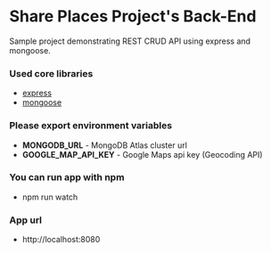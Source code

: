 # Share Places Project's Back-End

Sample project demonstrating REST CRUD API using express and mongoose.

### Used core libraries
- [express](https://expressjs.com/)
- [mongoose](https://mongoosejs.com/)

### Please export environment variables
- **MONGODB_URL** - MongoDB Atlas cluster url
- **GOOGLE_MAP_API_KEY** - Google Maps api key (Geocoding API)

### You can run app with npm
- npm run watch

### App url
- http://localhost:8080
